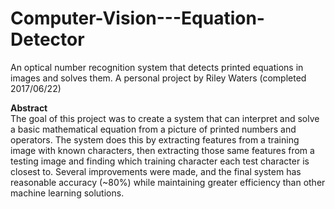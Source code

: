 # Computer-Vision---Equation-Detector
An optical number recognition system that detects printed equations in images and solves them. 
A personal project by Riley Waters (completed 2017/06/22)

**Abstract**  
	The goal of this project was to create a system that can interpret and solve a basic mathematical equation from a picture of printed numbers and operators. The system does this by extracting features from a training image with known characters, then extracting those same features from a testing image and finding which training character each test character is closest to. Several improvements were made, and the final system has reasonable accuracy (~80%) while maintaining greater efficiency than other machine learning solutions.